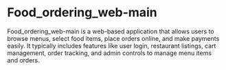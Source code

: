 # Food_ordering_web-main
Food_ordering_web-main is a web-based application that allows users to browse menus, select food items, place orders online, and make payments easily. It typically includes features like user login, restaurant listings, cart management, order tracking, and admin controls to manage menu items and orders. 
